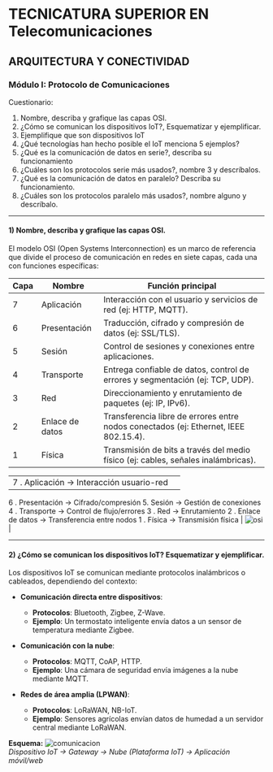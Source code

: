 # **TECNICATURA SUPERIOR EN Telecomunicaciones**
## ARQUITECTURA Y CONECTIVIDAD 
###  Módulo I: Protocolo de Comunicaciones  

Cuestionario: 

 1.  Nombre, describa y grafique las capas OSI. 
 2.  ¿Cómo se comunican los dispositivos IoT?, Esquematizar y ejemplificar. 
 3. Ejemplifique que son dispositivos IoT 
 4.  ¿Qué tecnologías han hecho posible el IoT menciona 5 ejemplos? 
 5. ¿Qué es la comunicación de datos en serie?, describa su funcionamiento 
 6. ¿Cuáles son los protocolos serie más usados?, nombre 3 y descríbalos. 
 7. ¿Qué es la comunicación de datos en paralelo? Describa su funcionamiento.
 8. ¿Cuáles son los protocolos paralelo más usados?, nombre alguno y descríbalo.
---  
#### **1) Nombre, describa y grafique las capas OSI.**

El modelo OSI (Open Systems Interconnection) es un marco de referencia que divide el proceso de comunicación en redes en siete capas, cada una con funciones específicas:  

| **Capa** | **Nombre** | **Función principal** |
| --- | --- | --- |
| 7 | Aplicación | Interacción con el usuario y servicios de red (ej: HTTP, MQTT). |
| 6 | Presentación | Traducción, cifrado y compresión de datos (ej: SSL/TLS). |
| 5 | Sesión | Control de sesiones y conexiones entre aplicaciones. |
| 4 | Transporte | Entrega confiable de datos, control de errores y segmentación (ej: TCP, UDP). |
| 3 | Red | Direccionamiento y enrutamiento de paquetes (ej: IP, IPv6). |
| 2 | Enlace de datos | Transferencia libre de errores entre nodos conectados (ej: Ethernet, IEEE 802.15.4). |
| 1 | Física | Transmisión de bits a través del medio físico (ej: cables, señales inalámbricas). |


|  |  |
|--|--|
| 7 . Aplicación → Interacción usuario-red
6 . Presentación → Cifrado/compresión 
5.  Sesión → Gestión de conexiones 
4 . Transporte → Control de flujo/errores
3 . Red → Enrutamiento 
2 . Enlace de datos → Transferencia entre nodos
1 . Física → Transmisión física | ![osi](https://photos.app.goo.gl/AuRRXiwoMpFN7Sv46) |


---  
#### **2) ¿Cómo se comunican los dispositivos IoT? Esquematizar y ejemplificar.**

Los dispositivos IoT se comunican mediante protocolos inalámbricos o cableados, dependiendo del contexto:  
- **Comunicación directa entre dispositivos**:

    - **Protocolos**: Bluetooth, Zigbee, Z-Wave.
    - **Ejemplo**: Un termostato inteligente envía datos a un sensor de temperatura mediante Zigbee.
- **Comunicación con la nube**:

    - **Protocolos**: MQTT, CoAP, HTTP.
    - **Ejemplo**: Una cámara de seguridad envía imágenes a la nube mediante MQTT.
- **Redes de área amplia (LPWAN)**:

    - **Protocolos**: LoRaWAN, NB-IoT.
    - **Ejemplo**: Sensores agrícolas envían datos de humedad a un servidor central mediante LoRaWAN.  
       
  
    
    
**Esquema:**
![comunicacion](https://photos.app.goo.gl/1vHDdrzU9dird5yw5)  
*Dispositivo IoT → Gateway → Nube (Plataforma IoT) → Aplicación móvil/web*